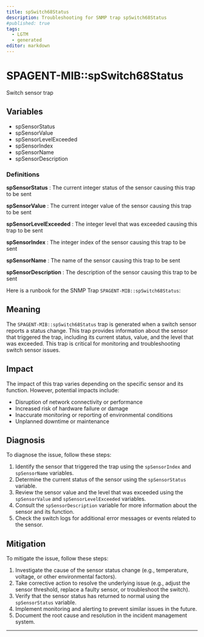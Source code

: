 ```yaml
---
title: spSwitch68Status
description: Troubleshooting for SNMP trap spSwitch68Status
#published: true
tags:
  - LGTM
  - generated
editor: markdown
---
```


# SPAGENT-MIB::spSwitch68Status 

Switch sensor trap 


## Variables


  - spSensorStatus
  - spSensorValue
  - spSensorLevelExceeded
  - spSensorIndex
  - spSensorName
  - spSensorDescription 

### Definitions 


**spSensorStatus** 
: The current integer status of the sensor causing this trap to be sent 

**spSensorValue** 
: The current integer value of the sensor causing this trap to be sent 

**spSensorLevelExceeded** 
: The integer level that was exceeded causing this trap to be sent 

**spSensorIndex** 
: The integer index of the sensor causing this trap to be sent 

**spSensorName** 
: The name of the sensor causing this trap to be sent 

**spSensorDescription** 
: The description of the sensor causing this trap to be sent 


Here is a runbook for the SNMP Trap `SPAGENT-MIB::spSwitch68Status`:

## Meaning

The `SPAGENT-MIB::spSwitch68Status` trap is generated when a switch sensor reports a status change. This trap provides information about the sensor that triggered the trap, including its current status, value, and the level that was exceeded. This trap is critical for monitoring and troubleshooting switch sensor issues.

## Impact

The impact of this trap varies depending on the specific sensor and its function. However, potential impacts include:

* Disruption of network connectivity or performance
* Increased risk of hardware failure or damage
* Inaccurate monitoring or reporting of environmental conditions
* Unplanned downtime or maintenance

## Diagnosis

To diagnose the issue, follow these steps:

1. Identify the sensor that triggered the trap using the `spSensorIndex` and `spSensorName` variables.
2. Determine the current status of the sensor using the `spSensorStatus` variable.
3. Review the sensor value and the level that was exceeded using the `spSensorValue` and `spSensorLevelExceeded` variables.
4. Consult the `spSensorDescription` variable for more information about the sensor and its function.
5. Check the switch logs for additional error messages or events related to the sensor.

## Mitigation

To mitigate the issue, follow these steps:

1. Investigate the cause of the sensor status change (e.g., temperature, voltage, or other environmental factors).
2. Take corrective action to resolve the underlying issue (e.g., adjust the sensor threshold, replace a faulty sensor, or troubleshoot the switch).
3. Verify that the sensor status has returned to normal using the `spSensorStatus` variable.
4. Implement monitoring and alerting to prevent similar issues in the future.
5. Document the root cause and resolution in the incident management system.
---




